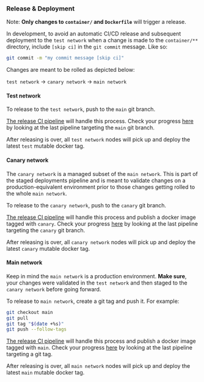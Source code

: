 ### Release & Deployment

Note: **Only changes to `container/` and `Dockerfile`** will trigger a release.

In development, to avoid an automatic CI/CD release and subsequent deployment to the `test network` when a change is made to the `container/**` directory, include `[skip ci]` in the `git commit` message. Like so:

```bash
git commit -m "my commit message [skip ci]"
```

Changes are meant to be rolled as depicted below:

`test network` -> `canary network` -> `main network`

#### Test network

To release to the `test network`, push to the `main` git branch.

[The release CI pipeline](.github/workflows/release.yml) will handle this process. Check your progress [here](https://github.com/filecoin-saturn/L1-node/actions/workflows/release.yml) by looking at the last pipeline targeting the `main` git branch.

After releasing is over, all `test network` nodes will pick up and deploy the latest `test` mutable docker tag.

#### Canary network

The `canary network` is a managed subset of the `main network`. This is part of the staged deployments pipeline and is meant to validate changes on a production-equivalent environment prior to those changes getting rolled to the whole `main network`.

To release to the `canary network`, push to the `canary` git branch.

[The release CI pipeline](.github/workflows/release.yml) will handle this process and publish a docker image tagged with `canary`. Check your progress [here](https://github.com/filecoin-saturn/L1-node/actions/workflows/release.yml) by looking at the last pipeline targeting the `canary` git branch.

After releasing is over, all `canary network` nodes will pick up and deploy the latest `canary` mutable docker tag.

#### Main network

Keep in mind the `main network` is a production environment. **Make sure**, your changes were validated in the `test network` and then staged to the `canary network` before going forward.

To release to `main network`, create a git tag and push it. For example:

```bash
git checkout main
git pull
git tag "$(date +%s)"
git push --follow-tags
```

[The release CI pipeline](.github/workflows/release.yml) will handle this process and publish a docker image tagged with `main`. Check your progress [here](https://github.com/filecoin-saturn/L1-node/actions/workflows/release.yml) by looking at the last pipeline targeting a git tag.

After releasing is over, all `main network` nodes will pick up and deploy the latest `main` mutable docker tag.
